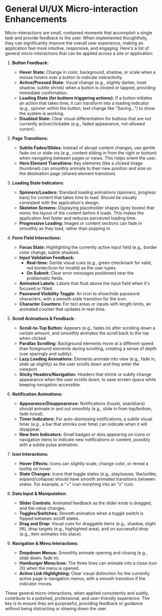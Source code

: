 # General UI/UX Micro-interaction Enhancements

Micro-interactions are small, contained moments that accomplish a single task and provide feedback to the user. When implemented thoughtfully, they can significantly improve the overall user experience, making an application feel more intuitive, responsive, and engaging. Here's a list of general micro-interactions that can be applied across a site or application:

1.  **Button Feedback:**
    *   **Hover State:** Change in color, background, shadow, or scale when a mouse hovers over a button to indicate interactivity.
    *   **Active/Pressed State:** Visual change (e.g., slightly darker, inset shadow, subtle shrink) when a button is clicked or tapped, providing immediate confirmation.
    *   **Loading State (for buttons triggering actions):** If a button initiates an action that takes time, it can transform into a loading indicator (e.g., spinner within the button, text change like "Saving...") to show the system is working.
    *   **Disabled State:** Clear visual differentiation for buttons that are not currently active/clickable (e.g., faded appearance, not-allowed cursor).

2.  **Page Transitions:**
    *   **Subtle Fades/Slides:** Instead of abrupt content changes, use gentle fade-ins or slide-ins (e.g., content sliding in from the right or bottom) when navigating between pages or views. This helps orient the user.
    *   **Hero Element Transitions:** Key elements (like a clicked image thumbnail) can smoothly animate to their new position and size on the destination page (shared element transition).

3.  **Loading State Indicators:**
    *   **Spinners/Loaders:** Standard loading animations (spinners, progress bars) for content that takes time to load. Should be visually consistent with the application's design.
    *   **Skeleton Screens:** Displaying placeholder shapes (grey boxes) that mimic the layout of the content before it loads. This makes the application feel faster and reduces perceived loading time.
    *   **Progressive Loading:** Images or content sections can fade in smoothly as they load, rather than popping in.

4.  **Form Field Interactions:**
    *   **Focus State:** Highlighting the currently active input field (e.g., border color change, subtle shadow).
    *   **Input Validation Feedback:**
        *   **Real-time:** Gentle visual cues (e.g., green checkmark for valid, red border/icon for invalid) as the user types.
        *   **On Submit:** Clear error messages positioned near the problematic fields.
    *   **Animated Labels:** Labels that float above the input field when it's focused or filled.
    *   **Password Visibility Toggle:** An icon to show/hide password characters, with a smooth state transition for the icon.
    *   **Character Counters:** For text areas or inputs with length limits, an animated counter that updates in real-time.

5.  **Scroll Animations & Feedback:**
    *   **Scroll-to-Top Button:** Appears (e.g., fades in) after scrolling down a certain amount, and smoothly animates the scroll back to the top when clicked.
    *   **Parallax Scrolling:** Background elements move at a different speed than foreground elements during scrolling, creating a sense of depth (use sparingly and subtly).
    *   **Lazy Loading Animations:** Elements animate into view (e.g., fade in, slide up slightly) as the user scrolls down and they enter the viewport.
    *   **Sticky Headers/Navigation:** Headers that shrink or subtly change appearance when the user scrolls down, to save screen space while keeping navigation accessible.

6.  **Notification Animations:**
    *   **Appearance/Disappearance:** Notifications (toasts, snackbars) should animate in and out smoothly (e.g., slide in from top/bottom, fade in/out).
    *   **Timer Indicators:** For auto-dismissing notifications, a subtle visual timer (e.g., a bar that shrinks over time) can indicate when it will disappear.
    *   **New Item Indicators:** Small badges or dots appearing on icons or navigation items to indicate new notifications or content, possibly with a subtle pulse animation.

7.  **Icon Interactions:**
    *   **Hover Effects:** Icons can slightly scale, change color, or reveal a tooltip on hover.
    *   **State Changes:** Icons that toggle states (e.g., play/pause, like/unlike, expand/collapse) should have smooth animated transitions between states. For example, a "+" icon morphing into an "x" icon.

8.  **Data Input & Manipulation:**
    *   **Slider Controls:** Animated feedback as the slider knob is dragged, and the value changes.
    *   **Toggles/Switches:** Smooth animation when a toggle switch is flipped between on/off states.
    *   **Drag and Drop:** Visual cues for draggable items (e.g., shadow, slight lift), drop targets (e.g., highlighted area), and on successful drop (e.g., item animates into place).

9.  **Navigation & Menu Interactions:**
    *   **Dropdown Menus:** Smoothly animate opening and closing (e.g., slide down, fade in).
    *   **Hamburger Menu Icon:** The three lines can animate into a close icon (X) when the menu is opened.
    *   **Active Link Highlighting:** Clear visual distinction for the currently active page in navigation menus, with a smooth transition if the indicator moves.

These general micro-interactions, when applied consistently and subtly, contribute to a polished, professional, and user-friendly experience. The key is to ensure they are purposeful, providing feedback or guidance without being distracting or slowing down the user.
